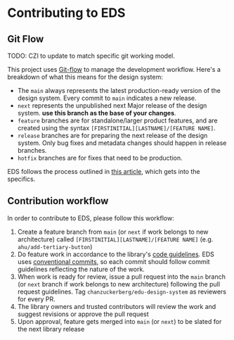 # Contributing to EDS

## Git Flow

TODO: CZI to update to match specific git working model.

This project uses [Git-flow](https://nvie.com/posts/a-successful-git-branching-model/) to manage the development workflow. Here's a breakdown of what this means for the design system:

- The `main` always represents the latest production-ready version of the design system. Every commit to `main` indicates a new release.
- `next` represents the unpublished next Major release of the design system. **use this branch as the base of your changes**.
- `feature` branches are for standalone/larger product features, and are created using the syntax `[FIRSTINITIAL][LASTNAME]/[FEATURE NAME]`.
- `release` branches are for preparing the next release of the design system. Only bug fixes and metadata changes should happen in release branches.
- `hotfix` branches are for fixes that need to be production.

EDS follows the process outlined in [this article](https://nvie.com/posts/a-successful-git-branching-model/), which gets into the specifics.

## Contribution workflow

In order to contribute to EDS, please follow this workflow:

1. Create a feature branch from `main` (or `next` if work belongs to new architecture) called `[FIRSTINITIAL][LASTNAME]/[FEATURE NAME]` (e.g. `ahu/add-tertiary-button`)
2. Do feature work in accordance to the library's [code guidelines](./CODE_GUIDELINES.md). EDS uses [conventional commits](https://www.conventionalcommits.org/en/v1.0.0/), so each commit should follow commit guidelines reflecting the nature of the work.
3. When work is ready for review, issue a pull request into the `main` branch (or `next` branch if work belongs to new architecture) following the pull request guidelines. Tag `chanzuckerberg/edu-design-system` as reviewers for every PR.
4. The library owners and trusted contributors will review the work and suggest revisions or approve the pull request
5. Upon approval, feature gets merged into `main` (or `next`) to be slated for the next library release
